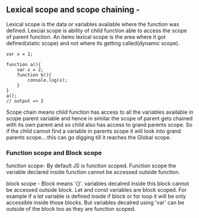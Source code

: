 ## **Lexical scope and scope chaining -**

Lexical scope is the data or variables available where the function was defined.
Lexcial scope is ability of child function able to access the scope of parent function.
An items lexical scope is the area where it got defined(static scope) and not where its getting called(dynamic scope).

```
var x = 1;

function a(){
	var x = 2;
	function b(){
		console.log(x);
	}
}
a();
// output => 2
```

Scope chain means child function has access to all the variables available in scope parent variable and hence in similar the scope of parent gets chained with its own parent and so child also has access to grand parents scope.
So if the child cannot  find a variable in parents scope it will look into grand parents scope....this can go digging till it reaches the Global scope.

### **Function scope and Block scope**
function scope-
By default JS is function scoped. Function scope the variable declared inside function cannot be accessed outside function.

block scope -
Block means '{}'. variables decalred inside this block cannot be accessed outside block. 
Let and const variables are block scoped.
For example if a let variable is defined inside if block or for loop it will be only accessible inside those blocks.
But variables decalred using 'var' can be outside of the block too as they are function scoped.